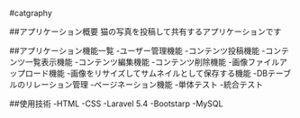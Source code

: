 #catgraphy

##アプリケーション概要
猫の写真を投稿して共有するアプリケーションです


##アプリケーション機能一覧
-ユーザー管理機能
-コンテンツ投稿機能
-コンテンツ一覧表示機能
-コンテンツ編集機能
-コンテンツ削除機能
-画像ファイルアップロード機能
-画像をリサイズしてサムネイルとして保存する機能
-DBテーブルのリレーション管理
-ページネーション機能
-単体テスト
-統合テスト



##使用技術
-HTML
-CSS
-Laravel 5.4
-Bootstarp
-MySQL

